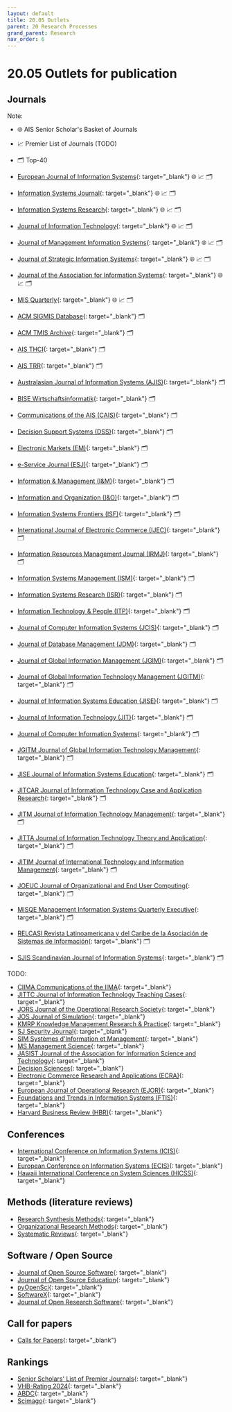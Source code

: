 ```yaml
---
layout: default
title: 20.05 Outlets
parent: 20 Research Processes
grand_parent: Research
nav_order: 6
---
```


# 20.05 Outlets for publication

## Journals

Note: 

- 🌐 AIS Senior Scholar's Basket of Journals
- 📈 Premier List of Journals (TODO)
- 🗂️ Top-40

- [European Journal of Information Systems](https://www.tandfonline.com/toc/tjis20/current){: target="_blank"} 🌐 📈 🗂️
- [Information Systems Journal](https://onlinelibrary.wiley.com/journal/13652575){: target="_blank"} 🌐 📈 🗂️
- [Information Systems Research](https://pubsonline.informs.org/journal/isre){: target="_blank"} 🌐 📈 🗂️
- [Journal of Information Technology](https://journals.sagepub.com/loi/jina){: target="_blank"} 🌐 📈 🗂️
- [Journal of Management Information Systems](https://www.tandfonline.com/toc/mmis20/current){: target="_blank"} 🌐 📈 🗂️
- [Journal of Strategic Information Systems](https://www.journals.elsevier.com/the-journal-of-strategic-information-systems){: target="_blank"} 🌐 📈 🗂️
- [Journal of the Association for Information Systems](https://aisel.aisnet.org/jais/){: target="_blank"} 🌐 📈 🗂️
- [MIS Quarterly](https://misq.org/){: target="_blank"} 🌐 📈 🗂️
- [ACM SIGMIS Database](https://dl.acm.org/citation.cfm?id=J219&picked=prox){: target="_blank"} 🗂️
- [ACM TMIS Archive](http://tmis.acm.org/archive.cfm){: target="_blank"} 🗂️
- [AIS THCI](http://aisel.aisnet.org/thci/){: target="_blank"} 🗂️
- [AIS TRR](http://aisel.aisnet.org/trr/about.html){: target="_blank"} 🗂️
- [Australasian Journal of Information Systems (AJIS)](http://journal.acs.org.au/index.php/ajis/issue/archive){: target="_blank"} 🗂️
- [BISE Wirtschaftsinformatik](http://aisel.aisnet.org/bise/){: target="_blank"} 🗂️ 
- [Communications of the AIS (CAIS)](http://aisel.aisnet.org/cais/){: target="_blank"} 🗂️
- [Decision Support Systems (DSS)](http://www.sciencedirect.com/science/journal/01679236){: target="_blank"} 🗂️
- [Electronic Markets (EM)](https://link.springer.com/journal/volumesAndIssues/12525){: target="_blank"} 🗂️
- [e-Service Journal (ESJ)](https://www.jstor.org/journal/eservicej){: target="_blank"} 🗂️
- [Information & Management (I&M)](http://www.sciencedirect.com/science/journal/03787206){: target="_blank"} 🗂️
- [Information and Organization (I&O)](http://www.sciencedirect.com/science/journal/14717727){: target="_blank"} 🗂️
- [Information Systems Frontiers (ISF)](http://link.springer.com/journal/volumesAndIssues/10796){: target="_blank"} 🗂️
- [International Journal of Electronic Commerce (IJEC)](https://www.tandfonline.com/loi/mjec20){: target="_blank"} 🗂️
- [Information Resources Management Journal (IRMJ)](http://www.igi-global.com/journal/information-resources-management-journal-irmj/1073){: target="_blank"} 🗂️
- [Information Systems Management (ISM)](http://web.b.ebscohost.com/ehost/command/detail?sid=d095b462-92a7-43be-992d-86938542e1b9%40sessionmgr198&vid=0&hid=107&bdata=JnNpdGU9ZWhvc3QtbGl2ZQ%3d%3d&preview=false#jid=IFM&db=buh){: target="_blank"} 🗂️
- [Information Systems Research (ISR)](https://pubsonline.informs.org/journal/isre){: target="_blank"} 🗂️
- [Information Technology & People (ITP)](http://www.emeraldinsight.com/loi/itp){: target="_blank"} 🗂️
- [Journal of Computer Information Systems (JCIS)](http://www.tandfonline.com/loi/ucis20#.VjKm5iuGPh6){: target="_blank"} 🗂️
- [Journal of Database Management (JDM)](http://www.igi-global.com/journal/journal-database-management-jdm/1072){: target="_blank"} 🗂️
- [Journal of Global Information Management (JGIM)](http://www.igi-global.com/journal/journal-global-information-management-jgim/1070){: target="_blank"} 🗂️
- [Journal of Global Information Technology Management (JGITM)](http://www.tandfonline.com/loi/ugit20#.VL5iTC7z_Us){: target="_blank"} 🗂️
- [Journal of Information Systems Education (JISE)](http://jise.org/archives.html){: target="_blank"} 🗂️
- [Journal of Information Technology (JIT)](https://journals.sagepub.com/loi/jina){: target="_blank"} 🗂️
- [Journal of Computer Information Systems](http://web.a.ebscohost.com/ehost/command/detail?sid=4a28aa23-bf74-47c7-8928-3ec48a3064ff%40sessionmgr4005&vid=3&hid=4206&bdata=JnNpdGU9ZWhvc3QtbGl2ZQ%3d%3d#db=buh&jid=6M3){: target="_blank"} 🗂️
- [JGITM Journal of Global Information Technology Management](http://www.tandfonline.com/loi/ugit20#.VL5iTC7z_Us){: target="_blank"} 🗂️
- [JISE Journal of Information Systems Education](http://jise.org/archives.html){: target="_blank"} 🗂️
- [JITCAR Journal of Information Technology Case and Application Research](http://www.tandfonline.com/loi/utca20#.VL5y3y7z_Us){: target="_blank"} 🗂️
- [JITM Journal of Information Technology Management](http://jitm.ubalt.edu/onlineissues.html){: target="_blank"} 🗂️
- [JITTA Journal of Information Technology Theory and Application](http://aisel.aisnet.org/jitta/){: target="_blank"} 🗂️
- [JITIM Journal of International Technology and Information Management](http://www.iima.org/index.php?option=com_phocadownload&view=section&id=11&Itemid=77){: target="_blank"} 🗂️
- [JOEUC Journal of Organizational and End User Computing](http://www.igi-global.com/journal/journal-organizational-end-user-computing/1071){: target="_blank"} 🗂️
- [MISQE Management Information Systems Quarterly Executive](http://misqe.org/ojs2/index.php/misqe/issue/archive){: target="_blank"} 🗂️
- [RELCASI Revista Latinoamericana y del Caribe de la Asociación de Sistemas de Información](http://aisel.aisnet.org/relcasi/){: target="_blank"} 🗂️
- [SJIS Scandinavian Journal of Information Systems](http://aisel.aisnet.org/sjis/){: target="_blank"} 🗂️

TODO:

- [CIIMA Communications of the IIMA](http://www.iima.org/index.php?option=com_phocadownload&view=section&id=10&Itemid=68){: target="_blank"}
- [JITTC Journal of Information Technology Teaching Cases](http://www.palgrave-journals.com/jittc/index.html){: target="_blank"}
- [JORS Journal of the Operational Research Society](http://www.palgrave-journals.com/jors/index.html){: target="_blank"}
- [JOS Journal of Simulation](http://www.palgrave-journals.com/jos/index.html){: target="_blank"}
- [KMRP Knowledge Management Research & Practice](http://www.palgrave-journals.com/kmrp/index.html){: target="_blank"}
- [SJ Security Journal](http://www.palgrave-journals.com/sj/index.html){: target="_blank"}
- [SIM Systèmes d'Information et Management](http://revuesim.org/sim){: target="_blank"}
- [MS Management Science](http://pubsonline.informs.org/loi/mnsc){: target="_blank"}
- [JASIST Journal of the Association for Information Science and Technology](https://asistdl.onlinelibrary.wiley.com/loi/23301643){: target="_blank"}
- [Decision Sciences](http://onlinelibrary.wiley.com/journal/10.1111/%28ISSN%291540-5915){: target="_blank"}
- [Electronic Commerce Research and Applications (ECRA)](http://www.sciencedirect.com/science/journal/15674223){: target="_blank"}
- [European Journal of Operational Research (EJOR)](https://www.sciencedirect.com/journal/european-journal-of-operational-research){: target="_blank"}
- [Foundations and Trends in Information Systems (FTIS)](http://www.nowpublishers.com/ISY){: target="_blank"}
- [Harvard Business Review (HBR)](http://web.a.ebscohost.com/ehost/command/detail?sid=2934ca2b-bf72-428d-9d78-48e51e1a5706%40sessionmgr4001&crlhashurl=Login.aspx%253fdirect%253dtrue%2526authtype%253dcookie%252cip%252curl%252cuid%2526db%253dbuh%2526jid%253dHBR%2526scope%253dsite&hid=4107&vid=0&bdata=JnNpdGU9ZWhvc3QtbGl2ZQ%3d%3d#jid=HBR&db=buh){: target="_blank"}

## Conferences

- [International Conference on Information Systems (ICIS)](https://aisnet.org/page/ICISPage){: target="_blank"}
- [European Conference on Information Systems (ECIS)](https://aisnet.org/page/ECISPage){: target="_blank"}
- [Hawaii International Conference on System Sciences (HICSS)](http://hicss.hawaii.edu/){: target="_blank"}

## Methods (literature reviews)

- [Research Synthesis Methods](https://onlinelibrary.wiley.com/journal/17592887){: target="_blank"}
- [Organizational Research Methods](https://journals.sagepub.com/loi/ORM){: target="_blank"}
- [Systematic Reviews](https://systematicreviewsjournal.biomedcentral.com/){: target="_blank"}

## Software / Open Source

- [Journal of Open Source Software](https://joss.theoj.org/about){: target="_blank"}
- [Journal of Open Source Education](https://jose.theoj.org/){: target="_blank"}
- [pyOpenSci](https://www.pyopensci.org/){: target="_blank"}
- [SoftwareX](https://www.sciencedirect.com/journal/softwarex/issues){: target="_blank"}
- [Journal of Open Research Software](https://openresearchsoftware.metajnl.com/){: target="_blank"}

## Call for papers

- [Calls for Papers](https://callsforpapers.org/){: target="_blank"}

## Rankings

- [Senior Scholars' List of Premier Journals](https://aisnet.org/page/SeniorScholarListofPremierJournals){: target="_blank"}
- [VHB-Rating 2024](https://www.vhbonline.org/service/vhb-rating-2024){: target="_blank"}
- [ABDC](https://abdc.edu.au/abdc-journal-quality-list/){: target="_blank"}
- [Scimago](https://www.scimagojr.com/journalrank.php){: target="_blank"}
